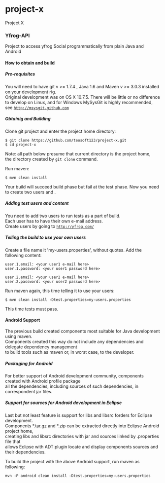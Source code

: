 project-x
=========

Project X

### Yfrog-API ###

Project to access yfrog Social programmatically from plain Java and Android

#### How to obtain and build ####

##### Pre-requisites #####

You will need to have git v >= 1.7.4 , Java 1.6 and Maven v >= 3.0.3 installed on your development rig.<br/>
Original development was on OS X 10.7.5. There will be little or no difference to develop on Linux,
and for Windows MySysGit is highly recommended, see <code>http://msysgit.github.com</code>

##### Obtainig and Building #####

Clone git project and enter the project home directory:

    $ git clone https://github.com/teosoft123/project-x.git 
    $ cd project-x

Note: all path below presume that current directory is the project home,<br>
the directory created by <code>git clone</code> command. 

Run maven:

    $ mvn clean install

Your build will succeed build phase but fail at the test phase. Now you need to create two users and <add some content>.

##### Adding test users and content #####

You need to add two users <and content for them> to run tests as a part of build.<br>
Each user has to have their own e-mail address.<br>
Create users by going to <code>http://yfrog.com/</code>

##### Telling the build to use your own users #####

Create a file name it 'my-users.properties', without quotes. Add the following content:

    user.1.email: <your user1 e-mail here>
    user.1.password: <your user1 password here>
    
    user.2.email: <your user2 e-mail here>
    user.2.password: <your user2 password here>

Run maven again, this time telling it to use your users:

    $ mvn clean install -Dtest.properties=my-users.properties

This time tests must pass.

#### Android Support ####


The previous build created components most suitable for Java development using maven.<br>
Components created this way do not include any dependencies and delegate dependency management<br>
to build tools such as maven or, in worst case, to the developer.

##### Packaging for Android #####

For better support of Android development community, components created with Android profile package<br>
all the dependencies, including sources of such dependencies, in correspondent jar files.

##### Support for sources for Android development in Eclipse #####

Last but not least feature is support for libs and libsrc forders for Eclipse development.<br> 
Components *.tar.gz and *.zip can be extracted directly into Eclipse Android project home,<br>
creating libs and libsrc directories with jar and sources linked by .properties file that<br>
allows Eclipse with ADT plugin locate and display components sources and their dependencies.

To build the project with the above Android support, run maven as following:

    mvn -P android clean install -Dtest.properties=my-users.properties
   
 

 